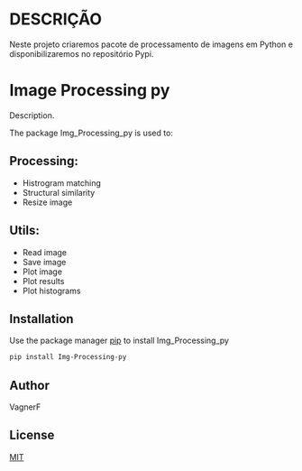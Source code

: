 # DESCRIÇÃO
Neste projeto criaremos pacote de processamento de imagens em Python e disponibilizaremos no repositório Pypi.

# Image Processing py

Description.
 
The package Img_Processing_py is used to:

## Processing:
- Histrogram matching
- Structural similarity
- Resize image
## Utils:
- Read image
- Save image
- Plot image
- Plot results
- Plot histograms

## Installation

Use the package manager [pip](https://pip.pypa.io/en/stable/) to install Img_Processing_py

```bash
pip install Img-Processing-py
```
## Author
VagnerF

## License
[MIT](https://choosealicense.com/licenses/mit/)
